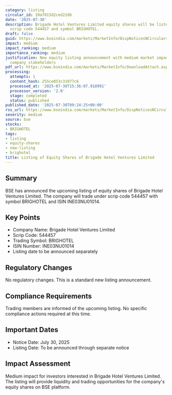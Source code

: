 ```yaml
---
category: listing
circular_id: 10a7015d2ced22db
date: '2025-07-30'
description: Brigade Hotel Ventures Limited equity shares will be listed on BSE with
  scrip code 544457 and symbol BRIGHOTEL.
draft: false
guid: https://www.bseindia.com/markets/MarketInfo/DispNoticesNCirculars.aspx?Noticeid={F0B5851A-E8B3-491C-BDFB-B8CC84A16DD2}&noticeno=20250730-5&dt=07/30/2025&icount=5&totcount=55&flag=0
impact: medium
impact_ranking: medium
importance_ranking: medium
justification: New equity listing announcement with medium market impact for specific
  company stakeholders
pdf_url: https://www.bseindia.com/markets/MarketInfo/DownloadAttach.aspx?id=20250730-5&attachedId=
processing:
  attempts: 1
  content_hash: 255ce053c31077c6
  processed_at: '2025-07-30T15:36:07.918991'
  processor_version: '2.0'
  stage: completed
  status: published
published_date: '2025-07-30T09:24:25+00:00'
rss_url: https://www.bseindia.com/markets/MarketInfo/DispNoticesNCirculars.aspx?Noticeid={F0B5851A-E8B3-491C-BDFB-B8CC84A16DD2}&noticeno=20250730-5&dt=07/30/2025&icount=5&totcount=55&flag=0
severity: medium
source: bse
stocks:
- BRIGHOTEL
tags:
- listing
- equity-shares
- new-listing
- brighotel
title: Listing of Equity Shares of Brigade Hotel Ventures Limited
---
```


## Summary

BSE has announced the upcoming listing of equity shares of Brigade Hotel Ventures Limited. The company will trade under scrip code 544457 with symbol BRIGHOTEL and ISIN INE03NU01014.

## Key Points

- Company Name: Brigade Hotel Ventures Limited
- Scrip Code: 544457
- Trading Symbol: BRIGHOTEL
- ISIN Number: INE03NU01014
- Listing date to be announced separately

## Regulatory Changes

No regulatory changes. This is a standard new listing announcement.

## Compliance Requirements

Trading members are informed of the upcoming listing. No specific compliance actions required at this time.

## Important Dates

- Notice Date: July 30, 2025
- Listing Date: To be announced through separate notice

## Impact Assessment

Medium impact for investors interested in Brigade Hotel Ventures Limited. The listing will provide liquidity and trading opportunities for the company's equity shares on BSE platform.